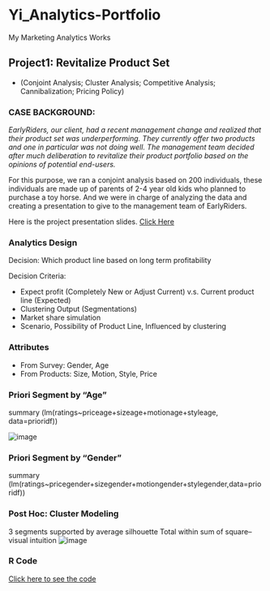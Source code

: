# Yi_Analytics-Portfolio
My Marketing Analytics Works

## Project1: Revitalize Product Set
* (Conjoint Analysis; Cluster Analysis; Competitive Analysis; Cannibalization; Pricing Policy)

### CASE BACKGROUND:
*EarlyRiders, our client, had a recent management change and realized that their product set was underperforming. They currently offer two products and one in particular was not doing well. The management team decided after much deliberation to revitalize their product portfolio based on the opinions of potential end-users.*

For this purpose, we ran a conjoint analysis based on 200 individuals, these individuals are made up of parents of 2-4 year old kids who planned to purchase a toy horse. And we were in charge of analyzing the data and creating a presentation to give to the management team of EarlyRiders.

Here is the project presentation slides. [Click Here](https://github.com/huangyianna/market-research_conjoint-analysis/blob/master/ToyHorsePPT.pdf)

### Analytics Design
Decision: Which product line based on long term profitability

Decision Criteria:

* Expect profit (Completely New or Adjust Current) v.s. Current product line (Expected)
* Clustering Output (Segmentations)
* Market share simulation
* Scenario, Possibility of Product Line, Influenced by clustering

### Attributes
* From Survey: Gender, Age
* From Products: Size, Motion, Style, Price

### Priori Segment by “Age”

summary (lm(ratings~priceage+sizeage+motionage+styleage, data=prioridf))

![image](https://user-images.githubusercontent.com/64434266/109405460-ac43f480-793e-11eb-98b3-3dab8b715f5a.png)

### Priori Segment by “Gender”
summary (lm(ratings~pricegender+sizegender+motiongender+stylegender,data=prioridf))

### Post Hoc: Cluster Modeling

3 segments supported by average silhouette Total within sum of square–visual intuition
![image](https://user-images.githubusercontent.com/64434266/109405497-1e1c3e00-793f-11eb-8b96-362d2cd2761a.png)

### R Code
[Click here to see the code](https://www.dropbox.com/s/k5ka7nib7spv7e0/ToyHorsePPT.pdf?dl=0)





